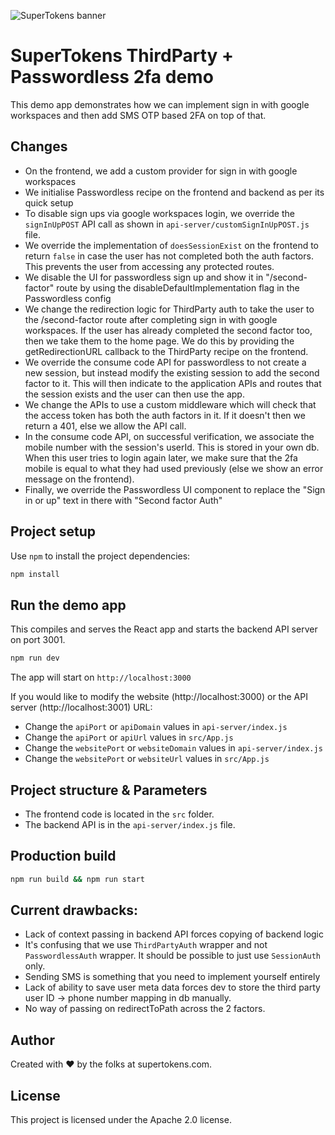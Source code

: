 ![SuperTokens banner](https://raw.githubusercontent.com/supertokens/supertokens-logo/master/images/Artboard%20%E2%80%93%2027%402x.png)

# SuperTokens ThirdParty + Passwordless 2fa demo

This demo app demonstrates how we can implement sign in with google workspaces and then add SMS OTP based 2FA on top of that.

## Changes

-   On the frontend, we add a custom provider for sign in with google workspaces
-   We initialise Passwordless recipe on the frontend and backend as per its quick setup
-   To disable sign ups via google workspaces login, we override the `signInUpPOST` API call as shown in `api-server/customSignInUpPOST.js` file.
-   We override the implementation of `doesSessionExist` on the frontend to return `false` in case the user has not completed both the auth factors. This prevents the user from accessing any protected routes.
-   We disable the UI for passwordless sign up and show it in "/second-factor" route by using the disableDefaultImplementation flag in the Passwordless config
-   We change the redirection logic for ThirdParty auth to take the user to the /second-factor route after completing sign in with google workspaces. If the user has already completed the second factor too, then we take them to the home page. We do this by providing the getRedirectionURL callback to the ThirdParty recipe on the frontend.
-   We override the consume code API for passwordless to not create a new session, but instead modify the existing session to add the second factor to it. This will then indicate to the application APIs and routes that the session exists and the user can then use the app.
-   We change the APIs to use a custom middleware which will check that the access token has both the auth factors in it. If it doesn't then we return a 401, else we allow the API call.
-   In the consume code API, on successful verification, we associate the mobile number with the session's userId. This is stored in your own db. When this user tries to login again later, we make sure that the 2fa mobile is equal to what they had used previously (else we show an error message on the frontend).
-   Finally, we override the Passwordless UI component to replace the "Sign in or up" text in there with "Second factor Auth"

## Project setup

Use `npm` to install the project dependencies:

```bash
npm install
```

## Run the demo app

This compiles and serves the React app and starts the backend API server on port 3001.

```bash
npm run dev
```

The app will start on `http://localhost:3000`

If you would like to modify the website (http://localhost:3000) or the API server (http://localhost:3001) URL:

-   Change the `apiPort` or `apiDomain` values in `api-server/index.js`
-   Change the `apiPort` or `apiUrl` values in `src/App.js`
-   Change the `websitePort` or `websiteDomain` values in `api-server/index.js`
-   Change the `websitePort` or `websiteUrl` values in `src/App.js`

## Project structure & Parameters

-   The frontend code is located in the `src` folder.
-   The backend API is in the `api-server/index.js` file.

## Production build

```bash
npm run build && npm run start
```

## Current drawbacks:

-   Lack of context passing in backend API forces copying of backend logic
-   It's confusing that we use `ThirdPartyAuth` wrapper and not `PasswordlessAuth` wrapper. It should be possible to just use `SessionAuth` only.
-   Sending SMS is something that you need to implement yourself entirely
-   Lack of ability to save user meta data forces dev to store the third party user ID -> phone number mapping in db manually.
-   No way of passing on redirectToPath across the 2 factors.

## Author

Created with :heart: by the folks at supertokens.com.

## License

This project is licensed under the Apache 2.0 license.
